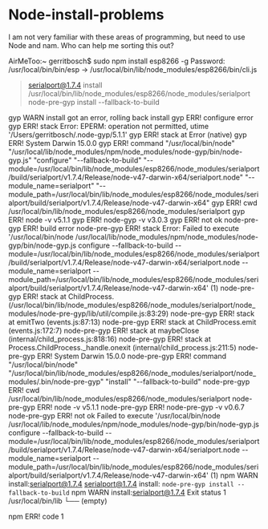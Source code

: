 # Node-install-problems
I am not very familiar with these areas of programming, but need to use Node and nam. Who can help me sorting this out?

AirMeToo:~ gerritbosch$ sudo npm install esp8266 -g
Password:
/usr/local/bin/bin/esp -> /usr/local/bin/lib/node_modules/esp8266/bin/cli.js

> serialport@1.7.4 install /usr/local/bin/lib/node_modules/esp8266/node_modules/serialport
> node-pre-gyp install --fallback-to-build

gyp WARN install got an error, rolling back install
gyp ERR! configure error 
gyp ERR! stack Error: EPERM: operation not permitted, utime '/Users/gerritbosch/.node-gyp/5.1.1'
gyp ERR! stack     at Error (native)
gyp ERR! System Darwin 15.0.0
gyp ERR! command "/usr/local/bin/node" "/usr/local/lib/node_modules/npm/node_modules/node-gyp/bin/node-gyp.js" "configure" "--fallback-to-build" "--module=/usr/local/bin/lib/node_modules/esp8266/node_modules/serialport/build/serialport/v1.7.4/Release/node-v47-darwin-x64/serialport.node" "--module_name=serialport" "--module_path=/usr/local/bin/lib/node_modules/esp8266/node_modules/serialport/build/serialport/v1.7.4/Release/node-v47-darwin-x64"
gyp ERR! cwd /usr/local/bin/lib/node_modules/esp8266/node_modules/serialport
gyp ERR! node -v v5.1.1
gyp ERR! node-gyp -v v3.0.3
gyp ERR! not ok 
node-pre-gyp ERR! build error 
node-pre-gyp ERR! stack Error: Failed to execute '/usr/local/bin/node /usr/local/lib/node_modules/npm/node_modules/node-gyp/bin/node-gyp.js configure --fallback-to-build --module=/usr/local/bin/lib/node_modules/esp8266/node_modules/serialport/build/serialport/v1.7.4/Release/node-v47-darwin-x64/serialport.node --module_name=serialport --module_path=/usr/local/bin/lib/node_modules/esp8266/node_modules/serialport/build/serialport/v1.7.4/Release/node-v47-darwin-x64' (1)
node-pre-gyp ERR! stack     at ChildProcess.<anonymous> (/usr/local/bin/lib/node_modules/esp8266/node_modules/serialport/node_modules/node-pre-gyp/lib/util/compile.js:83:29)
node-pre-gyp ERR! stack     at emitTwo (events.js:87:13)
node-pre-gyp ERR! stack     at ChildProcess.emit (events.js:172:7)
node-pre-gyp ERR! stack     at maybeClose (internal/child_process.js:818:16)
node-pre-gyp ERR! stack     at Process.ChildProcess._handle.onexit (internal/child_process.js:211:5)
node-pre-gyp ERR! System Darwin 15.0.0
node-pre-gyp ERR! command "/usr/local/bin/node" "/usr/local/bin/lib/node_modules/esp8266/node_modules/serialport/node_modules/.bin/node-pre-gyp" "install" "--fallback-to-build"
node-pre-gyp ERR! cwd /usr/local/bin/lib/node_modules/esp8266/node_modules/serialport
node-pre-gyp ERR! node -v v5.1.1
node-pre-gyp ERR! node-pre-gyp -v v0.6.7
node-pre-gyp ERR! not ok 
Failed to execute '/usr/local/bin/node /usr/local/lib/node_modules/npm/node_modules/node-gyp/bin/node-gyp.js configure --fallback-to-build --module=/usr/local/bin/lib/node_modules/esp8266/node_modules/serialport/build/serialport/v1.7.4/Release/node-v47-darwin-x64/serialport.node --module_name=serialport --module_path=/usr/local/bin/lib/node_modules/esp8266/node_modules/serialport/build/serialport/v1.7.4/Release/node-v47-darwin-x64' (1)
npm WARN install:serialport@1.7.4 serialport@1.7.4 install: `node-pre-gyp install --fallback-to-build`
npm WARN install:serialport@1.7.4 Exit status 1
/usr/local/bin/lib
└── (empty)

npm ERR! code 1
